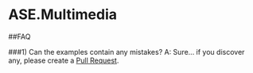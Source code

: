 # ASE.Multimedia

##FAQ

###1) Can the examples contain any mistakes?
A: Sure... if you discover any, please create a [Pull Request](https://help.github.com/articles/about-pull-requests/).
